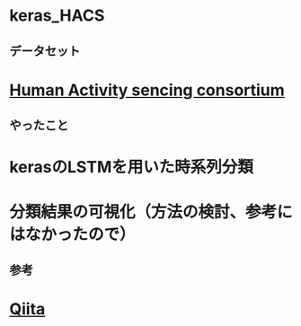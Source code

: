 # keras_HACS

## データセット
# [Human Activity sencing consortium](http://hasc.jp/)

## やったこと
# kerasのLSTMを用いた時系列分類
# 分類結果の可視化（方法の検討、参考にはなかったので）

## 参考
# [Qiita](https://qiita.com/gomi-kuzu/items/9ee1fe6c20f6175f3a15)


